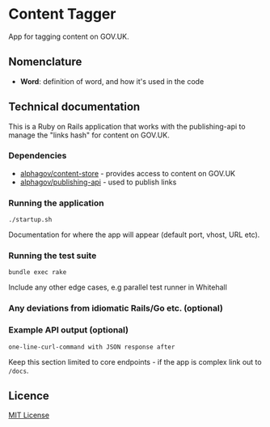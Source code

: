 # Content Tagger

App for tagging content on GOV.UK.

## Nomenclature

- **Word**: definition of word, and how it's used in the code

## Technical documentation

This is a Ruby on Rails application that works with the publishing-api to manage
the "links hash" for content on GOV.UK.

### Dependencies

- [alphagov/content-store](https://github.com/alphagov/content-store) - provides access to content on GOV.UK
- [alphagov/publishing-api](https://github.com/alphagov/publishing-api) - used to publish links

### Running the application

`./startup.sh`

Documentation for where the app will appear (default port, vhost, URL etc).

### Running the test suite

`bundle exec rake`

Include any other edge cases, e.g parallel test runner in Whitehall

### Any deviations from idiomatic Rails/Go etc. (optional)

### Example API output (optional)

`one-line-curl-command with JSON response after`

Keep this section limited to core endpoints - if the app is complex link out to `/docs`.

## Licence

[MIT License](LICENCE)
